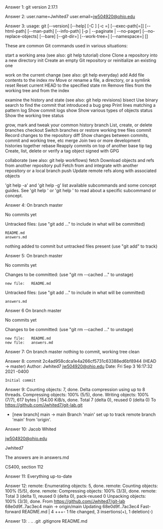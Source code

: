 Answer 1: git version 2.17.1

Answer 2: 
user.name=Jwhited7
user.email=jw504920@ohio.edu

Answer 3:
usage: git [--version] [--help] [-C <path>] [-c <name>=<value>]
           [--exec-path[=<path>]] [--html-path] [--man-path] [--info-path]
           [-p | --paginate | --no-pager] [--no-replace-objects] [--bare]
           [--git-dir=<path>] [--work-tree=<path>] [--namespace=<name>]
           <command> [<args>]

These are common Git commands used in various situations:

start a working area (see also: git help tutorial)
   clone      Clone a repository into a new directory
   init       Create an empty Git repository or reinitialize an existing one

work on the current change (see also: git help everyday)
   add        Add file contents to the index
   mv         Move or rename a file, a directory, or a symlink
   reset      Reset current HEAD to the specified state
   rm         Remove files from the working tree and from the index

examine the history and state (see also: git help revisions)
   bisect     Use binary search to find the commit that introduced a bug
   grep       Print lines matching a pattern
   log        Show commit logs
   show       Show various types of objects
   status     Show the working tree status

grow, mark and tweak your common history
   branch     List, create, or delete branches
   checkout   Switch branches or restore working tree files
   commit     Record changes to the repository
   diff       Show changes between commits, commit and working tree, etc
   merge      Join two or more development histories together
   rebase     Reapply commits on top of another base tip
   tag        Create, list, delete or verify a tag object signed with GPG

collaborate (see also: git help workflows)
   fetch      Download objects and refs from another repository
   pull       Fetch from and integrate with another repository or a local branch
   push       Update remote refs along with associated objects

'git help -a' and 'git help -g' list available subcommands and some
concept guides. See 'git help <command>' or 'git help <concept>'
to read about a specific subcommand or concept.

Answer 4:
On branch master

No commits yet

Untracked files:
  (use "git add <file>..." to include in what will be committed)

	README.md
	answers.md

nothing added to commit but untracked files present (use "git add" to track)

Answer 5:
On branch master

No commits yet

Changes to be committed:
  (use "git rm --cached <file>..." to unstage)

	new file:   README.md

Untracked files:
  (use "git add <file>..." to include in what will be committed)

	answers.md

Answer 6
On branch master

No commits yet

Changes to be committed:
  (use "git rm --cached <file>..." to unstage)

	new file:   README.md
	new file:   answers.md
Answer 7:
On branch master
nothing to commit, working tree clean

Answer 8:
commit 2c4ad958cdca1e4a266cf5731c63388ed6bf8944 (HEAD -> master)
Author: Jwhited7 <jw504920@ohio.edu>
Date:   Fri Sep 3 16:17:32 2021 -0400

    Initial commit


Answer 9: 
Counting objects: 7, done.
Delta compression using up to 8 threads.
Compressing objects: 100% (5/5), done.
Writing objects: 100% (7/7), 617 bytes | 154.00 KiB/s, done.
Total 7 (delta 0), reused 0 (delta 0)
To https://github.com/Jwhited7/git-lab.git
 * [new branch]      main -> main
Branch 'main' set up to track remote branch 'main' from 'origin'.


Answer 10: 
Jacob Whited

jw504920@ohio.edu

Jwhited7

The answers are in answers.md

CS400, section 112


Answer 11:
Everything up-to-date

Answer 12:
remote: Enumerating objects: 5, done.
remote: Counting objects: 100% (5/5), done.
remote: Compressing objects: 100% (3/3), done.
remote: Total 3 (delta 1), reused 0 (delta 0), pack-reused 0
Unpacking objects: 100% (3/3), done.
From https://github.com/Jwhited7/git-lab
   68e0d9f..7ac3ec4  main       -> origin/main
Updating 68e0d9f..7ac3ec4
Fast-forward
 README.md | 4 +++-
 1 file changed, 3 insertions(+), 1 deletion(-)

Answer 13:
.  ..  .git  .gitignore  README.md

